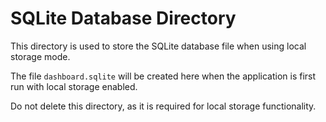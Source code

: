 # SQLite Database Directory

This directory is used to store the SQLite database file when using local storage mode.

The file `dashboard.sqlite` will be created here when the application is first run with local storage enabled.

Do not delete this directory, as it is required for local storage functionality.
